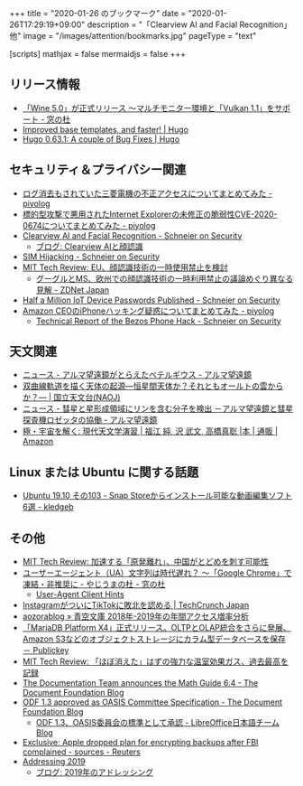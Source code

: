 +++
title = "2020-01-26 のブックマーク"
date =  "2020-01-26T17:29:19+09:00"
description = "「Clearview AI and Facial Recognition」他"
image = "/images/attention/bookmarks.jpg"
pageType = "text"

[scripts]
  mathjax = false
  mermaidjs = false
+++

## リリース情報

- [「Wine 5.0」が正式リリース ～マルチモニター環境と「Vulkan 1.1」をサポート - 窓の杜](https://forest.watch.impress.co.jp/docs/news/1230571.html)
- [Improved base templates, and faster! | Hugo](https://gohugo.io/news/0.63.0-relnotes/)
- [Hugo 0.63.1: A couple of Bug Fixes | Hugo](https://gohugo.io/news/0.63.1-relnotes/)

## セキュリティ＆プライバシー関連

- [ログ消去もされていた三菱電機の不正アクセスについてまとめてみた - piyolog](https://piyolog.hatenadiary.jp/entry/2020/01/20/172436)
- [標的型攻撃で悪用されたInternet Explorerの未修正の脆弱性CVE-2020-0674についてまとめてみた - piyolog](https://piyolog.hatenadiary.jp/entry/2020/01/20/063544)
- [Clearview AI and Facial Recognition - Schneier on Security](https://www.schneier.com/blog/archives/2020/01/clearview_ai_an.html)
    - [ブログ: Clearview AIと顔認識](https://okuranagaimo.blogspot.com/2020/01/clearview-ai.html)
- [SIM Hijacking - Schneier on Security](https://www.schneier.com/blog/archives/2020/01/sim_hijacking.html)
- [MIT Tech Review: EU、顔認識技術の一時使用禁止を検討](https://www.technologyreview.jp/nl/the-eu-might-ban-facial-recognition-in-public-for-five-years/)
    - [グーグルとMS、欧州での顔認識技術の一時利用禁止の議論めぐり異なる見解 - ZDNet Japan](https://japan.zdnet.com/article/35148311/)
- [Half a Million IoT Device Passwords Published - Schneier on Security](https://www.schneier.com/blog/archives/2020/01/half_a_million_.html)
- [Amazon CEOのiPhoneハッキング疑惑についてまとめてみた - piyolog](https://piyolog.hatenadiary.jp/entry/2020/01/24/070652)
    - [Technical Report of the Bezos Phone Hack - Schneier on Security](https://www.schneier.com/blog/archives/2020/01/technical_repor.html)

## 天文関連

- [ニュース - アルマ望遠鏡がとらえたベテルギウス - アルマ望遠鏡](https://alma-telescope.jp/news/betelgeuse-201801)
- [双曲線軌道を描く天体の起源―恒星間天体か？それともオールトの雲からか？― | 国立天文台(NAOJ)](https://www.nao.ac.jp/news/science/2020/20200117-rise.html)
- [ニュース - 彗星と星形成領域にリンを含む分子を検出 －アルマ望遠鏡と彗星探査機ロゼッタの協働 - アルマ望遠鏡](https://alma-telescope.jp/news/phosphorus-202001)
- [極・宇宙を解く: 現代天文学演習 | 福江 純, 沢 武文, 高橋真聡 |本 | 通販 | Amazon](https://www.amazon.co.jp/dp/4769916434?tag=baldandersinf-22&linkCode=ogi&th=1&psc=1)

## Linux または Ubuntu に関する話題

- [Ubuntu 19.10 その103 - Snap Storeからインストール可能な動画編集ソフト6選 - kledgeb](https://kledgeb.blogspot.com/2020/01/ubuntu-1910-103-snap-store6.html)

## その他

- [MIT Tech Review: 加速する「原発離れ」、中国がとどめを刺す可能性](https://www.technologyreview.jp/s/116461/chinas-losing-its-taste-for-nuclear-power-thats-bad-news/)
- [ユーザーエージェント（UA）文字列は時代遅れ？ ～「Google Chrome」で凍結・非推奨に - やじうまの杜 - 窓の杜](https://forest.watch.impress.co.jp/docs/serial/yajiuma/1229968.html)
    - [User-Agent Client Hints](https://wicg.github.io/ua-client-hints/)
- [InstagramがついにTikTokに敗北を認める  |  TechCrunch Japan](https://techcrunch.com/2020/01/18/igtv-button-gone/)
- [aozorablog » 青空文庫 2018年-2019年の年間アクセス増率分析](https://www.aozora.gr.jp/aozorablog/?p=4342)
- [「MariaDB Platform X4」正式リリース。OLTPとOLAP統合をさらに発展、Amazon S3などのオブジェクトストレージにカラム型データベースを保存 － Publickey](https://www.publickey1.jp/blog/20/mariadb_platform_x4oltpolapamazon_s3.html)
- [MIT Tech Review: 「ほぼ消えた」はずの強力な温室効果ガス、過去最高を記録](https://www.technologyreview.jp/nl/theres-been-a-huge-spike-in-one-of-the-worlds-most-potent-greenhouse-gases/)
- [The Documentation Team announces the Math Guide 6.4 - The Document Foundation Blog](https://blog.documentfoundation.org/blog/2020/01/22/the-documentation-team-announces-the-math-guide-6-4/)
- [ODF 1.3 approved as OASIS Committee Specification - The Document Foundation Blog](https://blog.documentfoundation.org/blog/2020/01/21/odf-1-3-approved-as-oasis-committee-specification/)
    - [ODF 1.3、OASIS委員会の標準として承認 - LibreOffice日本語チームBlog](https://ja.blog.documentfoundation.org/2020/01/23/odf-1-3-approved-as-oasis-committee-specification/)
- [Exclusive: Apple dropped plan for encrypting backups after FBI complained - sources - Reuters](https://www.reuters.com/article/us-apple-fbi-icloud-exclusive/exclusive-apple-dropped-plan-for-encrypting-backups-after-fbi-complained-sources-idUSKBN1ZK1CT)
- [Addressing 2019](https://www.potaroo.net/ispcol/2020-01/addr2019.html)
    - [ブログ: 2019年のアドレッシング](https://okuranagaimo.blogspot.com/2020/01/2019.html)
